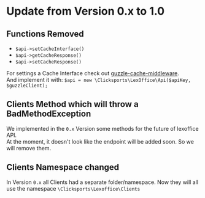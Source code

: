 # Update from Version 0.x to 1.0

## Functions Removed

- `$api->setCacheInterface()`
- `$api->getCacheResponse()`
- `$api->setCacheResponse()`

For settings a Cache Interface check out [guzzle-cache-middleware](https://github.com/Kevinrob/guzzle-cache-middleware).  
And implement it with:
`$api = new \Clicksports\LexOffice\Api($apiKey, $guzzleClient);`

## Clients Method which will throw a BadMethodException

We implemented in the `0.x` Version some methods for the future of lexoffice API.  
At the moment, it doesn't look like the endpoint will be added soon. So we will remove them.

## Clients Namespace changed

In Version `0.x` all Clients had a separate folder/namespace. Now they will all use the namespace
`\Clicksports\Lexoffice\Clients`

